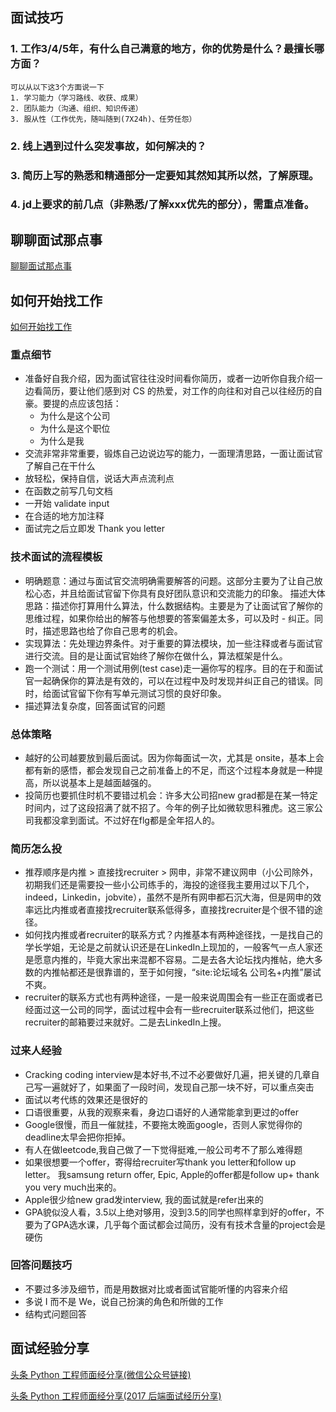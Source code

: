 ## 面试技巧

### 1.	工作3/4/5年，有什么自己满意的地方，你的优势是什么？最擅长哪方面？

```
可以从以下这3个方面说一下
1. 学习能力（学习路线、收获、成果）
2. 团队能力（沟通、组织、知识传递）
3. 服从性（工作优先，随叫随到(7X24h)、任劳任怨）
```
### 2.	线上遇到过什么突发事故，如何解决的？
### 3.	简历上写的熟悉和精通部分一定要知其然知其所以然，了解原理。
### 4.	jd上要求的前几点（非熟悉/了解xxx优先的部分），需重点准备。

## 聊聊面试那点事 

[聊聊面试那点事 ](http://rebootcat.com/2017/05/29/smalltalk_about_interview/)

## 如何开始找工作

[如何开始找工作](https://wdxtub.com/interview/14520609088903.html)

### 重点细节

 - 准备好自我介绍，因为面试官往往没时间看你简历，或者一边听你自我介绍一边看简历，要让他们感到对 CS 的热爱，对工作的向往和对自己以往经历的自豪。要提的点应该包括：
    * 为什么是这个公司
    * 为什么是这个职位
    * 为什么是我
 - 交流非常非常重要，锻炼自己边说边写的能力，一面理清思路，一面让面试官了解自己在干什么
 - 放轻松，保持自信，说话大声点流利点
 - 在函数之前写几句文档
 - 一开始 validate input
 - 在合适的地方加注释
 - 面试完之后立即发 Thank you letter
 
 ### 技术面试的流程模板
 
 - 明确题意：通过与面试官交流明确需要解答的问题。这部分主要为了让自己放松心态，并且给面试官留下你具有良好团队意识和交流能力的印象。
描述大体思路：描述你打算用什么算法，什么数据结构。主要是为了让面试官了解你的思维过程，如果你给出的解答与他想要的答案偏差太多，可以及时 - 纠正。同时，描述思路也给了你自己思考的机会。
 - 实现算法：先处理边界条件。对于重要的算法模块，加一些注释或者与面试官进行交流。目的是让面试官始终了解你在做什么，算法框架是什么。
 - 跑一个测试：用一个测试用例(test case)走一遍你写的程序。目的在于和面试官一起确保你的算法是有效的，可以在过程中及时发现并纠正自己的错误。同时，给面试官留下你有写单元测试习惯的良好印象。
 - 描述算法复杂度，回答面试官的问题
 
 ### 总体策略
 
- 越好的公司越要放到最后面试。因为你每面试一次，尤其是 onsite，基本上会都有新的感悟，都会发现自己之前准备上的不足，而这个过程本身就是一种提高，所以说基本上是越面越强的。
- 投简历也要抓住时机不要错过机会：许多大公司招new grad都是在某一特定时间内，过了这段招满了就不招了。今年的例子比如微软思科雅虎。这三家公司我都没拿到面试。不过好在flg都是全年招人的。

### 简历怎么投

- 推荐顺序是内推 > 直接找recruiter > 网申，非常不建议网申（小公司除外，初期我们还是需要投一些小公司练手的，海投的途径我主要用过以下几个，indeed，Linkedin，jobvite），虽然不是所有网申都石沉大海，但是网申的效率远比内推或者直接找recruiter联系低得多，直接找recruiter是个很不错的途径。
- 如何找内推或者recruiter的联系方式？内推基本有两种途径找，一是找自己的学长学姐，无论是之前就认识还是在LinkedIn上现加的，一般客气一点人家还是愿意内推的，毕竟大家出来混都不容易。二是去各大论坛找内推帖，绝大多数的内推帖都还是很靠谱的，至于如何搜，“site:论坛域名 公司名+内推”屡试不爽。
- recruiter的联系方式也有两种途径，一是一般来说周围会有一些正在面或者已经面过这一公司的同学，面试过程中会有一些recruiter联系过他们，把这些recruiter的邮箱要过来就好。二是去LinkedIn上搜。

### 过来人经验

- Cracking coding interview是本好书,不过不必要做好几遍，把关键的几章自己写一遍就好了，如果面了一段时间，发现自己那一块不好，可以重点突击
- 面试以考代练的效果还是很好的
- 口语很重要，从我的观察来看，身边口语好的人通常能拿到更过的offer
- Google很慢，而且一催就挂，不要拖太晚面google，否则人家觉得你的deadline太早会把你拒掉。
- 有人在做leetcode,我自己做了一下觉得挺难,一般公司考不了那么难得题
- 如果很想要一个offer，寄得给recruiter写thank you letter和follow up letter。 我samsung return offer, Epic, Apple的offer都是follow up+ thank you very much出来的。
- Apple很少给new grad发interview, 我的面试就是refer出来的
- GPA貌似没人看，3.5以上绝对够用，没到3.5的同学也照样拿到好的offer，不要为了GPA选水课，几乎每个面试都会过简历，没有有技术含量的project会是硬伤

### 回答问题技巧

 - 不要过多涉及细节，而是用数据对比或者面试官能听懂的内容来介绍
 - 多说 I 而不是 We，说自己扮演的角色和所做的工作
 - 结构式问题回答

## 面试经验分享

[头条 Python 工程师面经分享(微信公众号链接)](https://mp.weixin.qq.com/s?__biz=MzA3OTgyMDcwNg==&mid=2650635806&idx=2&sn=667daee72c1001393bb8cd8ff6003b55&chksm=87a47cd3b0d3f5c52fc91feccd847132f49fe73b837babfd4c89ab7399cd4678ec35ff1bf9a1&mpshare=1&scene=1&srcid=0829I4nGhAmB51hYcAamWMhu#rd)

[头条 Python 工程师面经分享(2017 后端面试经历分享)](https://www.rapospectre.com/blog/2017-backend-interview-share)
 
